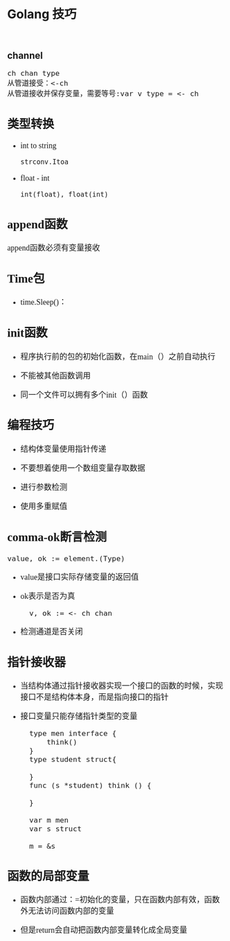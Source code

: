 # Golang 技巧 #

<br>

## channel ##

<font size=4 face=K>

	ch chan type
    从管道接受：<-ch
	从管道接收并保存变量，需要等号:var v type = <- ch


## 类型转换 ##

- int to string

    `strconv.Itoa`

- float - int

    `int(float), float(int)`

## append函数 ##

append函数必须有变量接收

## Time包 ##

- time.Sleep()：


## init函数 ##

- 程序执行前的包的初始化函数，在main（）之前自动执行

- 不能被其他函数调用

- 同一个文件可以拥有多个init（）函数



## 编程技巧 ##

- 结构体变量使用指针传递

- 不要想着使用一个数组变量存取数据

- 进行参数检测

- 使用多重赋值

## comma-ok断言检测 ##

    value, ok := element.(Type)

- value是接口实际存储变量的返回值

- ok表示是否为真

		v, ok := <- ch chan

- 检测通道是否关闭

## 指针接收器 ##

- 当结构体通过指针接收器实现一个接口的函数的时候，实现接口不是结构体本身，而是指向接口的指针

- 接口变量只能存储指针类型的变量



    	type men interface {
			think()
		}
		type student struct{
			
		}
		func (s *student) think () {
			
		}

		var m men
		var s struct

		m = &s


## 函数的局部变量 ##

- 函数内部通过：=初始化的变量，只在函数内部有效，函数外无法访问函数内部的变量

- 但是return会自动把函数内部变量转化成全局变量
		



